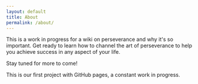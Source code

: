 ```yaml
---
layout: default
title: About
permalink: /about/
---
```

This is a work in progress for a wiki on perseverance and why it's so important. Get ready to learn how to channel the art of perseverance to help you achieve success in any aspect of your life.

Stay tuned for more to come!

This is our first project with GitHub pages, a constant work in progress.
